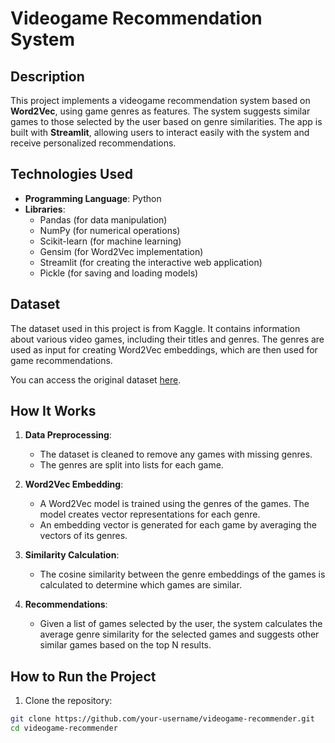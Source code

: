 # Videogame Recommendation System

## Description

This project implements a videogame recommendation system based on **Word2Vec**, using game genres as features. The system suggests similar games to those selected by the user based on genre similarities. The app is built with **Streamlit**, allowing users to interact easily with the system and receive personalized recommendations.

## Technologies Used

- **Programming Language**: Python
- **Libraries**:
  - Pandas (for data manipulation)
  - NumPy (for numerical operations)
  - Scikit-learn (for machine learning)
  - Gensim (for Word2Vec implementation)
  - Streamlit (for creating the interactive web application)
  - Pickle (for saving and loading models)

## Dataset

The dataset used in this project is from Kaggle. It contains information about various video games, including their titles and genres. The genres are used as input for creating Word2Vec embeddings, which are then used for game recommendations.

You can access the original dataset [here](https://www.kaggle.com/datasets/arnabchaki/popular-video-games-1980-2023?resource=download/).

## How It Works

1. **Data Preprocessing**:
   - The dataset is cleaned to remove any games with missing genres.
   - The genres are split into lists for each game.
   
2. **Word2Vec Embedding**:
   - A Word2Vec model is trained using the genres of the games. The model creates vector representations for each genre.
   - An embedding vector is generated for each game by averaging the vectors of its genres.

3. **Similarity Calculation**:
   - The cosine similarity between the genre embeddings of the games is calculated to determine which games are similar.

4. **Recommendations**:
   - Given a list of games selected by the user, the system calculates the average genre similarity for the selected games and suggests other similar games based on the top N results.

## How to Run the Project

1. Clone the repository:

```bash
git clone https://github.com/your-username/videogame-recommender.git
cd videogame-recommender
